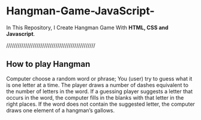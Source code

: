 # Hangman-Game-JavaScript-
In This Repository, I Create Hangman Game With <strong>HTML, CSS and Javascript</strong>.

///////////////////////////////////////////////

<h2>How to play Hangman</h2>

<p>Computer choose a random word or phrase; You (user) try to guess what it is one letter at a time. The player draws a number of dashes equivalent to the number of letters in the word. If a guessing player suggests a letter that occurs in the word, the computer fills in the blanks with that letter in the right places. If the word does not contain the suggested letter, the computer draws one element of a hangman’s gallows.</p>
